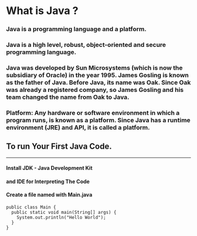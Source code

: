 # What is Java ?

### Java is a **programming language** and a **platform**.

### Java is a high level, robust, object-oriented and secure programming language.

### Java was developed by Sun Microsystems (which is now the subsidiary of Oracle) in the year 1995. James Gosling is known as the father of Java. Before Java, its name was Oak. Since Oak was already a registered company, so James Gosling and his team changed the name from Oak to Java.

### **Platform**: Any hardware or software environment in which a program runs, is known as a platform. Since Java has a runtime environment (JRE) and API, it is called a platform.

## To run Your First Java Code.

---

#### Install JDK - **Java Development Kit**

#### and **IDE** for Interpreting The Code

#### Create a file named with **Main.java**

```
public class Main {
  public static void main(String[] args) {
    System.out.println("Hello World");
  }
}
```
